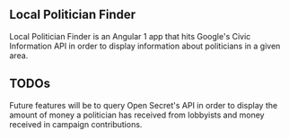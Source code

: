 ## Local Politician Finder

Local Politician Finder is an Angular 1 app that hits Google's Civic Information API in order to display information about politicians in a given area.

## TODOs
Future features will be to query Open Secret's API in order to display the amount of money a politician has received from lobbyists and money received in campaign contributions.
